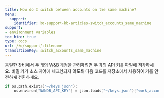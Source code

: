 ```yaml
---
title: How do I switch between accounts on the same machine?
menu:
  support:
    identifier: ko-support-kb-articles-switch_accounts_same_machine
support:
- environment variables
toc_hide: true
type: docs
url: /ko/support/:filename
translationKey: switch_accounts_same_machine
---
```

동일한 장비에서 두 개의 W&B 계정을 관리하려면 두 개의 API 키를 파일에 저장하세요. 비밀 키가 소스 제어에 체크인되지 않도록 다음 코드를 저장소에서 사용하여 키를 안전하게 전환하세요.

```python
if os.path.exists("~/keys.json"):
    os.environ["WANDB_API_KEY"] = json.loads("~/keys.json")["work_account"]
```
